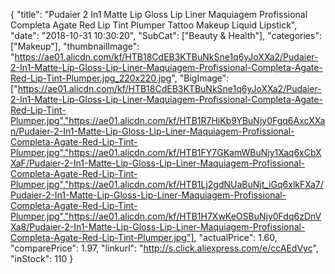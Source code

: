 {
	"title": "Pudaier 2 In1 Matte Lip Gloss Lip Liner Maquiagem Profissional Completa Agate Red Lip Tint Plumper Tattoo Makeup Liquid Lipstick",
	"date": "2018-10-31 10:30:20",
	"SubCat": ["Beauty & Health"],
	"categories": ["Makeup"],
	"thumbnailImage": "https://ae01.alicdn.com/kf/HTB18CdEB3KTBuNkSne1q6yJoXXa2/Pudaier-2-In1-Matte-Lip-Gloss-Lip-Liner-Maquiagem-Profissional-Completa-Agate-Red-Lip-Tint-Plumper.jpg_220x220.jpg",
	"BigImage": ["https://ae01.alicdn.com/kf/HTB18CdEB3KTBuNkSne1q6yJoXXa2/Pudaier-2-In1-Matte-Lip-Gloss-Lip-Liner-Maquiagem-Profissional-Completa-Agate-Red-Lip-Tint-Plumper.jpg","https://ae01.alicdn.com/kf/HTB1R7HiKb9YBuNjy0Fgq6AxcXXan/Pudaier-2-In1-Matte-Lip-Gloss-Lip-Liner-Maquiagem-Profissional-Completa-Agate-Red-Lip-Tint-Plumper.jpg","https://ae01.alicdn.com/kf/HTB1FY7GKamWBuNjy1Xaq6xCbXXaF/Pudaier-2-In1-Matte-Lip-Gloss-Lip-Liner-Maquiagem-Profissional-Completa-Agate-Red-Lip-Tint-Plumper.jpg","https://ae01.alicdn.com/kf/HTB1Lj2gdNUaBuNjt_iGq6xlkFXa7/Pudaier-2-In1-Matte-Lip-Gloss-Lip-Liner-Maquiagem-Profissional-Completa-Agate-Red-Lip-Tint-Plumper.jpg","https://ae01.alicdn.com/kf/HTB1H7XwKeOSBuNjy0Fdq6zDnVXa8/Pudaier-2-In1-Matte-Lip-Gloss-Lip-Liner-Maquiagem-Profissional-Completa-Agate-Red-Lip-Tint-Plumper.jpg"],
	"actualPrice": 1.60,
	"comparePrice": 1.97,
	"linkurl": "http://s.click.aliexpress.com/e/ccAEdVyc",
	"inStock": 110
}

